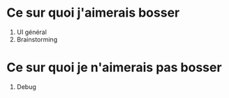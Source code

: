#  Ce sur quoi j'aimerais bosser

1. UI général
2. Brainstorming

#  Ce sur quoi je n'aimerais pas bosser

1. Debug